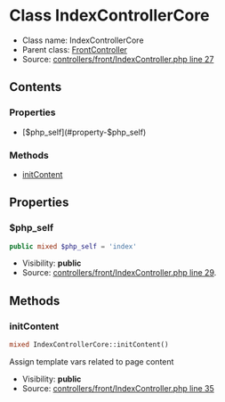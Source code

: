 Class IndexControllerCore
=====================





* Class name: IndexControllerCore
* Parent class: [FrontController](class.FrontControllerCore.md)
* Source: [controllers/front/IndexController.php line 27](https://github.com/PrestaShop/PrestaShop/blob/1.6.0.13/controllers/front/IndexController.php#L27)


Contents
--------


### Properties

* [$php_self](#property-$php_self)

### Methods

* [initContent](#method-initContent)




Properties
----------


### <a name="property-$php_self"></a>$php_self

```php
public mixed $php_self = 'index'
```





* Visibility: **public**
* Source: [controllers/front/IndexController.php line 29](https://github.com/PrestaShop/PrestaShop/blob/1.6.0.13/controllers/front/IndexController.php#L29).


Methods
-------


### <a name="method-initContent"></a>initContent

```php
mixed IndexControllerCore::initContent()
```

Assign template vars related to page content



* Visibility: **public**
* Source: [controllers/front/IndexController.php line 35](https://github.com/PrestaShop/PrestaShop/blob/1.6.0.13/controllers/front/IndexController.php#L35)




